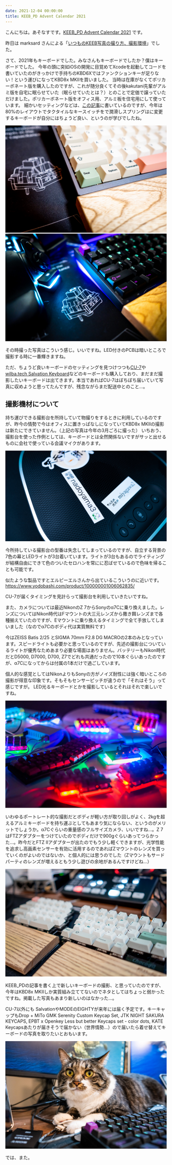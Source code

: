 ```yaml
---
date: 2021-12-04 00:00:00
title: KEEB_PD Advent Calendar 2021
---
```


こんにちは。あそなすです。[KEEB_PD Advent Calendar 2021](https://adventar.org/calendars/6470) です。

昨日は marksard さんによる「[いつものKEEB写真の撮り方、撮影環境](https://marksard.github.io/2021/12/03/keeb_pd/)」でした。

さて、2021年もキーボードでした。みなさんもキーボードでしたか？僕はキーボードでした。
今年の頭に突如iOSの開発に目覚めてXcodeを起動してコードを書いていたのがきっかけで手持ちのKBD6Xではファンクションキーが足りない！という運びになってKBD8x MKIIを買いました。
当時は在庫がなくてポリカーボネート版を購入したのですが、これが随分良くてその後kakutani先輩がアルミ版を自宅に眠らせていた（眠らせていたとは？）とのことで定価で譲っていただけました。ポリカーボネート版をオフィス用、アルミ板を住宅用にして使っています。
細かいセッティングなどは、[この記事](https://www.ason.as/articles/2021-04-16-kbd8x-mkii)に書いているのですが、今年は80%のレイアウトでタクタイルなキースイッチをで潤滑しスプリングはに変更するキーボードが自分にはちょうど良い、というのが学びでしたね。

![KBD8X MKII Al](/static/images/articles/2021-04-14-kbd8x-mkii-al.jpg)
![KBD8X MKII Po](/static/images/articles/2021-04-14-kbd8x-mkii-po.jpg)

その時撮った写真はこういう感じ。いいですね。LED付きのPCBは暗いところで撮影する時に一番輝きますね。

ただ、ちょうど良いキーボードのセッティングを見つけつつも[CU-7](https://caps-unlocked.com/group-buy-cu7-round-2/)や[wilba.tech Salvation Keyboard](https://novelkeys.com/products/salvation-keyboard)などのキーボードも購入しており、まだまだ撮影したいキーボードは出てきます。本当であればCU-7はぼちぼち届いていて写真に収めようと思ってたんですが、残念ながらまだ配送中とのこと...。

## 撮影機材について

持ち運びできる撮影台を所持していて物撮りをするときに利用しているのですが、昨今の情勢で今はオフィスに置きっぱなしになっていてKBD8x MKIIの撮影は新たにできていません。（上記の写真は今年の3月ごろに撮った）
いちおう、撮影台を使った作例としては、キーボードとは全然関係ないですがサッと出せるものに会社で使っている会議マイクがあります。

![miyagawa -> nadoyama3](/static/images/articles/2021-12-04-keeb-pd-0.jpg)

今所持している撮影台の型番は失念してしまっているのですが、自立する背景の7色の幕とLEDライトが3台着いています。ライトが3台もあるのでライティングが結構自由にできて色のついたセロハンを常にに忍ばせているので色味を帰ることも可能です。

似たような製品ですとエルピーエルさんから出ているこういうのに近いです。
https://www.yodobashi.com/product/100000001006062835/

CU-7が届くタイミングを見計らって撮影台を利用していきたいですね。

また、カメラについては最近NikonのZ 7からSonyのα7Cに乗り換えました。レンズについてはNikon時代はFマウントの大三元レンズから撒き餌レンズまで各種揃えていたのですが、Eマウントに乗り換えるタイミングで全て手放してしまいました（なのでα7Cのボディ代は実質無料です）

今はZEISS Batis 2/25 とSIGMA 70mm F2.8 DG MACROの2本のみとなっています。スピードライトも必要かと思っているのですが、先述の撮影台についているライトが優秀なためあまり必要な場面はありません。バッテリーもNikon時代だとD5000, D7000, D700, Z7でどれも共通だったので10本ぐらいあったのですが、α7Cになってからは付属の1本だけで過ごしています。

個人的な感覚としてはNikonよりもSonyの方がノイズ耐性には強く暗いところの撮影が得意な印象です。そもそもセンサーピッチが違うので「それはそう」って感じですが。
LED光るキーボードとかを撮影しているとそれはそれで楽しいですね。

![yurukey](/static/images/articles/2021-12-04-keeb-pd-1.jpg)

いわゆるポートレート的な撮影だとボディが軽い方が取り回しがよく、2kgを超えるアルミキーボードを持ち運ぶとしてもあまり気にならない、というのがメリットでしょうか。α7Cぐらいの重量感のフルサイズカメラ、いいですね...。Z 7はFTZアダプターをつけていたのでボディだけで900gぐらいあってつらかった...。昨今だとFTZ IIアダプターが出たのでもう少し軽くできますが、光学性能を追求し高画素センサーを有効に活用するのであればZマウントのレンズを買っていくのがよいのではないか、と個人的には思うのでした（Zマウントもサードパーティのレンズが増えるともう少し遊びの余地があるんですけどね...）

![Choco60](/static/images/articles/2021-12-04-keeb-pd-2.jpg)

KEEB_PDの記事を書く上で新しいキーボードの撮影、と思っていたのですが、今年はKBD8x MKIIしか実質組み立ててないのでネタとしてはちょっと弱かったですね。掲載した写真もあまり新しいのはなかった...。

CU-7以外にも SalvationやMODEのEIGHTYが来年には届く予定です。キーキャップもDrop + MiTo GMK Serenity Custom Keycap Set, JTK NIGHT SAKURA KEYCAPS, EPBT x Openkey Less but better Keycaps set - color dots, KATE Keycapsあたりが届きそうで届かない（世界情勢...）ので届いたら着せ替えてキーボードの写真を取りたいとおもいます。

![KBD6x](/static/images/articles/2021-12-04-keeb-pd-3.jpg)

では、また。
